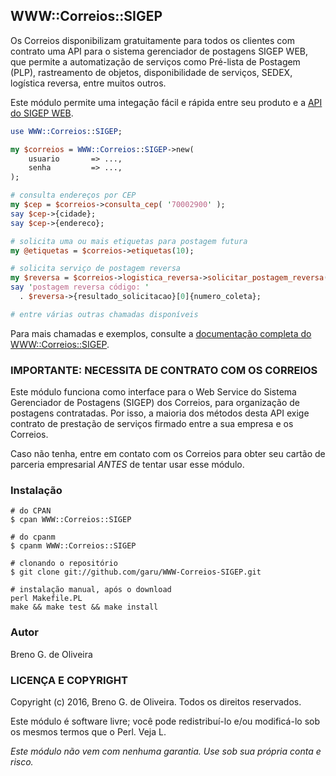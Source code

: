 ## WWW::Correios::SIGEP ##

Os Correios disponibilizam gratuitamente para todos os clientes com contrato
uma API para o sistema gerenciador de postagens SIGEP WEB, que permite a
automatização de serviços como Pré-lista de Postagem (PLP), rastreamento
de objetos, disponibilidade de serviços, SEDEX, logística reversa, entre
muitos outros.

Este módulo permite uma integação fácil e rápida entre seu produto e a 
[API do SIGEP WEB](http://www.corporativo.correios.com.br/encomendas/sigepweb/doc/Manual_de_Implementacao_do_Web_Service_SIGEPWEB_Logistica_Reversa.pdf).

```perl
use WWW::Correios::SIGEP;

my $correios = WWW::Correios::SIGEP->new(
    usuario       => ...,
    senha         => ...,
);

# consulta endereços por CEP
my $cep = $correios->consulta_cep( '70002900' );
say $cep->{cidade};
say $cep->{endereco};

# solicita uma ou mais etiquetas para postagem futura
my @etiquetas = $correios->etiquetas(10);

# solicita serviço de postagem reversa
my $reversa = $correios->logistica_reversa->solicitar_postagem_reversa( {...} );
say 'postagem reversa código: '
  . $reversa->{resultado_solicitacao}[0]{numero_coleta};

# entre várias outras chamadas disponíveis
```

Para mais chamadas e exemplos, consulte a [documentação completa do WWW::Correios::SIGEP](https://metacpan.org/pod/WWW::Correios::SIGEP).

### IMPORTANTE: NECESSITA DE CONTRATO COM OS CORREIOS ###

Este módulo funciona como interface para o Web Service do Sistema Gerenciador
de Postagens (SIGEP) dos Correios, para organização de postagens contratadas.
Por isso, a maioria dos métodos desta API exige contrato de prestação de
serviços firmado entre a sua empresa e os Correios.

Caso não tenha, entre em contato com os Correios para obter seu cartão de
parceria empresarial *ANTES* de tentar usar esse módulo.


### Instalação ###

    # do CPAN
    $ cpan WWW::Correios::SIGEP

    # do cpanm
    $ cpanm WWW::Correios::SIGEP

    # clonando o repositório
    $ git clone git://github.com/garu/WWW-Correios-SIGEP.git

    # instalação manual, após o download
    perl Makefile.PL
    make && make test && make install

### Autor ###

Breno G. de Oliveira

### LICENÇA E COPYRIGHT ###

Copyright (c) 2016, Breno G. de Oliveira. Todos os direitos reservados.

Este módulo é software livre; você pode redistribuí-lo e/ou
modificá-lo sob os mesmos termos que o Perl. Veja L<perlartistic>.

*Este módulo não vem com nenhuma garantia. Use sob sua própria conta e risco.*


